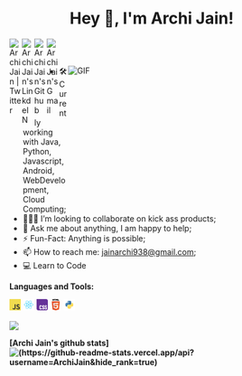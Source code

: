 <html lang="en">
  <head>
    <meta charset="utf-8">
    <meta name="viewport" content="width=device-width, initial-scale=1, shrink-to-fit=no">

   
  </head>
  <body>
  <center><h1>Hey 👋, I'm Archi Jain!</h1></center>
  
  <a href="https://twitter.com/Archi971930" rel="nofollow">
  <img align="left" alt="Archi Jain | Twitter" width="22px" src="https://cdn.jsdelivr.net/npm/simple-icons@v3/icons/twitter.svg" data-canonical-src="https://cdn.jsdelivr.net/npm/simple-icons@v3/icons/twitter.svg" style="max-width:100%;">
</a>
<a href="https://www.linkedin.com/in/archi-jain-87279417b/" rel="nofollow">
  <img align="left" alt="Archi Jain's LinkdeIN" width="22px" src="https://cdn.jsdelivr.net/npm/simple-icons@v3/icons/linkedin.svg" data-canonical-src="https://cdn.jsdelivr.net/npm/simple-icons@v3/icons/linkedin.svg" style="max-width:100%;">
</a>

<a href="https://github.com/JainArchi06">
<img align="left" alt="Archi Jain's Github" width="22" src="https://cdn.jsdelivr.net/npm/simple-icons@v3/icons/github.svg" />
</a>
<!-- 
<a href="https://www.facebook.com/profile.php?id=100008167218261">
<img align="left" alt="Archi Jain's Facebook" width="22" src="https://cdn.jsdelivr.net/npm/simple-icons@v3/icons/facebook.svg">
</a> -->
<!-- 
<a href="https://www.instagram.com/_swagy.dude/">
<img align="left" alt="Archi Jain's Instagram" width="22" src="https://cdn.jsdelivr.net/npm/simple-icons@v3/icons/instagram.svg">
</a> -->

<a href="jainarchi938@gmail.com">
<img align="left" alt="Archi Jain's Gmail" width="22" src="https://cdn.jsdelivr.net/npm/simple-icons@v3/icons/gmail.svg">
</a>
<!-- 
<a href="https://www.youtube.com/channel/UCRY6l4-atqPLS83DZXgQvYA">
<img align="left" alt="Archi Jain's Youtube channel" width="22" src="https://cdn.jsdelivr.net/npm/simple-icons@v3/icons/youtube.svg">
</a> -->

<br>
<br>

<a target="_blank" rel="noopener noreferrer" href="https://media.giphy.com/media/hpXdHPfFI5wTABdDx9/giphy.gif"><img align="right" height="250" width="400" alt="GIF" src="https://media.giphy.com/media/hpXdHPfFI5wTABdDx9/giphy.gif" data-canonical-src="https://media.giphy.com/media/f3iwJFOVOwuy7K6FFw/giphy.gif" style="max-width:100%;"></a>

<ul>
<li><g-emoji class="g-emoji" alias="hammer_and_wrench" fallback-src="https://github.githubassets.com/images/icons/emoji/unicode/1f6e0.png">🛠</g-emoji> Currently working with Java, Python, Javascript, Android, WebDevelopment, Cloud Computing;</li>
<li>👨🏻&zwj;💻 I’m looking to collaborate on kick ass products;</li>
<li><g-emoji class="g-emoji" alias="speech_balloon" fallback-src="https://github.githubassets.com/images/icons/emoji/unicode/1f4ac.png">💬</g-emoji> Ask me about anything, I am happy to help;</li>
<li><g-emoji class="g-emoji" alias="zap" fallback-src="https://github.githubassets.com/images/icons/emoji/unicode/26a1.png">⚡️</g-emoji> Fun-Fact: Anything is possible;</li>
<li><g-emoji class="g-emoji" alias="mailbox" fallback-src="https://github.githubassets.com/images/icons/emoji/unicode/1f4eb.png">📫</g-emoji> How to reach me: <a href="mailto:jainarchi938@gmail.com">jainarchi938@gmail.com</a>;</li>
<li><g-emoji>💻</g-emoji> Learn to Code
</ul>


**Languages and Tools:**  

<code><img height="20" src="https://raw.githubusercontent.com/github/explore/80688e429a7d4ef2fca1e82350fe8e3517d3494d/topics/javascript/javascript.png"></code>
<code><img height="20" src="https://raw.githubusercontent.com/github/explore/80688e429a7d4ef2fca1e82350fe8e3517d3494d/topics/react/react.png"></code>
<code><img height="20" src="https://raw.githubusercontent.com/github/explore/80688e429a7d4ef2fca1e82350fe8e3517d3494d/topics/css/css.png"></code>
<code><img height="20" src="https://raw.githubusercontent.com/github/explore/5c058a388828bb5fde0bcafd4bc867b5bb3f26f3/topics/html/html.png"></code>
<code><img height="20" src="https://raw.githubusercontent.com/github/explore/80688e429a7d4ef2fca1e82350fe8e3517d3494d/topics/python/python.png"></code>    

<a><img align="center" src="https://github-readme-stats.vercel.app/api/top-langs/?username=JainArchi06&layout=compact&theme=radical" />
</a>

**[Archi Jain's github stats]![(https://github-readme-stats.vercel.app/api?username=ArchiJain&hide_rank=true)](https://github.com/JainArchi06/JainArchi06)**



  </body>
</html>
